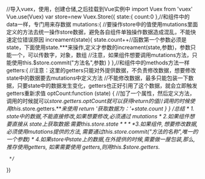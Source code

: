 //导入vuex，使用，创建仓储,之后挂载到Vue实例中
import Vuex from 'vuex'
Vue.use(Vuex)
var store=new Vuex.Store({
    state:{
        count:0
    },//和组件中的data一样，专门用来存数据
    mutations:{
        //要操作store中的值使用mutations里面定义的方法去统一操作store数据，避免各自组件单独操作数据造成混乱，不能快速定位错误原因
    increament(state){
        state.count++//函数第一个参数必须是state，下面使用state.***来操作,定义才参数的increament(state,参数)，参数只能一个，可以传数字，对象，数组
        //注意，如果组件想要调用mutations方法，只能使用this.$store.commit("方法名",参数)
        }
    },//和组件中的methods方法一样
    getters:{
        //注意：这里的getters只能对外提供数据，不负责修改数据，想要修改state中的数据要去mutations中定义方法
        //不能修改数据，最多只能包装一下数据，只要state中的数据发生变化，getters也正好引用了这个数据，就会立即触发getters重新求值
        optCount:function (state) {
            //加了一个属性，然后定义方法，调用的时候就可以$store.getters.optCount就可以获得return的值
            //调用的时候使用this.$store.getters.***来使用
            return '获取数据为：'+state.count
        }
    }
    /*总结
    * 1. state中的数据,不能直接修改,如果想要修改,必须通过 mutations
    * 2.如果组件想要直接从 state上获取数据:需要this.$store.state***
    * 3.如果组件,想要修改数据,必须使用 mutations提供的方法,需要通过this.$store.commit("方法的名称",唯一的一个参数)
    * 4.如果store中state上的数据,在外提供的时候,需要做一屋包装,那么,推存使用getters,
        如果需要使用 getters,则用this.$store.getters.**

     */
})